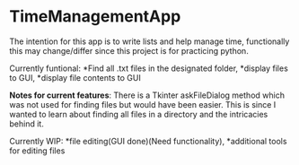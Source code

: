 # TimeManagementApp
The intention for this app is to write lists and help manage time, functionally this may change/differ since this project is for practicing python.

Currently funtional: *Find all .txt files in the designated folder, *display files to GUI, *display file contents to GUI

  **Notes for current features**: There is a Tkinter askFileDialog method which was not used for finding files but would have been easier. This is since I wanted to learn about finding all files in a directory and the intricacies behind it.   

Currently WIP: *file editing(GUI done)(Need functionality), *additional tools for editing files

